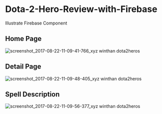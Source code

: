 # Dota-2-Hero-Review-with-Firebase
Illustrate Firebase Component

<h2>Home Page</h2>

![screenshot_2017-08-22-11-09-41-766_xyz winthan dota2heros](https://user-images.githubusercontent.com/13495028/29553365-e1143cea-8740-11e7-8587-76fe8ddb46fb.png)

<h2>Detail Page</h2>

![screenshot_2017-08-22-11-09-48-405_xyz winthan dota2heros](https://user-images.githubusercontent.com/13495028/29553441-41eb6ac0-8741-11e7-8097-cbd466bce21b.png)

<h2>Spell Description</h2>

![screenshot_2017-08-22-11-09-56-377_xyz winthan dota2heros](https://user-images.githubusercontent.com/13495028/29553506-70e80630-8741-11e7-9e9f-d3209cb6f390.png)


